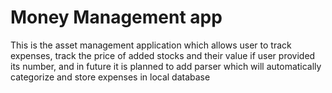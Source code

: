 # Money Management app
This is the asset management application which allows user to track expenses, track the price of added stocks and their value if user provided its number, and in future it is planned to add parser which will automatically categorize and store expenses in local database
